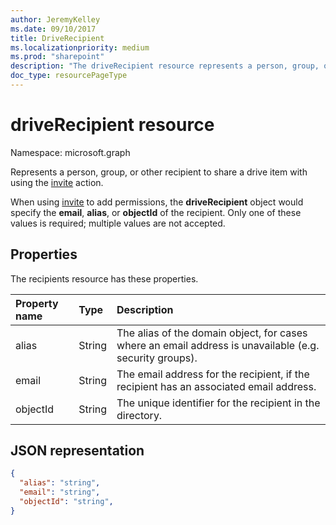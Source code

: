 ```yaml
---
author: JeremyKelley
ms.date: 09/10/2017
title: DriveRecipient
ms.localizationpriority: medium
ms.prod: "sharepoint"
description: "The driveRecipient resource represents a person, group, or other recipient to share with using the invite action."
doc_type: resourcePageType
---
```


# driveRecipient resource

Namespace: microsoft.graph

Represents a person, group, or other recipient to share a drive item with using the [invite](../api/driveitem-invite.md) action.

When using [invite](../api/driveitem-invite.md) to add permissions, the **driveRecipient** object would specify the **email**, **alias**, or **objectId** of the recipient.
Only one of these values is required; multiple values are not accepted.

## Properties
The recipients resource has these properties.

| Property name | Type   | Description                                                                                             |
|:--------------|:-------|:--------------------------------------------------------------------------------------------------------|
| alias         | String | The alias of the domain object, for cases where an email address is unavailable (e.g. security groups). |
| email         | String | The email address for the recipient, if the recipient has an associated email address.                  |
| objectId      | String | The unique identifier for the recipient in the directory.                                               |

## JSON representation

<!-- { 
  "blockType": "resource", 
  "@odata.type": "microsoft.graph.driveRecipient", 
  "optionalProperties": ["alias", "objectId", "email"] } -->
```json
{
  "alias": "string",
  "email": "string",
  "objectId": "string",
}
```

<!-- {
  "type": "#page.annotation",
  "description": "Recipients resource defines a single recipient for the sharing invitation and permissions collection.",
  "keywords": "sharing,share,permissions,action.invite,invite,email",
  "section": "documentation",
  "tocPath": "Resources/Recipients"
} -->

